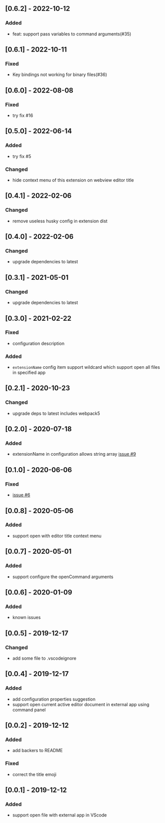 ## [0.6.2] - 2022-10-12

### Added

- feat: support pass variables to command arguments(#35)

## [0.6.1] - 2022-10-11

### Fixed

- Key bindings not working for binary files(#36)

## [0.6.0] - 2022-08-08

### Fixed

- try fix #16

## [0.5.0] - 2022-06-14

### Added

- try fix #5

### Changed

- hide context menu of this extension on webview editor title

## [0.4.1] - 2022-02-06

### Changed

- remove useless husky config in extension dist

## [0.4.0] - 2022-02-06

### Changed

- upgrade dependencies to latest

## [0.3.1] - 2021-05-01

### Changed

- upgrade dependencies to latest

## [0.3.0] - 2021-02-22

### Fixed

- configuration description

### Added

- `extensionName` config item support wildcard which support open all files in specified app

## [0.2.1] - 2020-10-23

### Changed

- upgrade deps to latest includes webpack5

## [0.2.0] - 2020-07-18

### Added

- extensionName in configuration allows string array [issue #9](https://github.com/tjx666/open-in-external-app/issues/9)

## [0.1.0] - 2020-06-06

### Fixed

- [issue #6](https://github.com/tjx666/open-in-external-app/issues/6)

## [0.0.8] - 2020-05-06

### Added

- support open with editor title context menu

## [0.0.7] - 2020-05-01

### Added

- support configure the openCommand arguments

## [0.0.6] - 2020-01-09

### Added

- known issues

## [0.0.5] - 2019-12-17

### Changed

- add some file to .vscodeignore

## [0.0.4] - 2019-12-17

### Added

- add configuration properties suggestion
- support open current active editor document in external app using command panel

## [0.0.2] - 2019-12-12

### Added

- add backers to README

### Fixed

- correct the title emoji

## [0.0.1] - 2019-12-12

### Added

- support open file with external app in VScode
